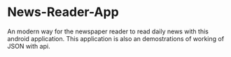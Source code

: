 # News-Reader-App
An modern way for the newspaper reader to read daily news with this android application.
This application is also an demostrations of working of JSON with api.
